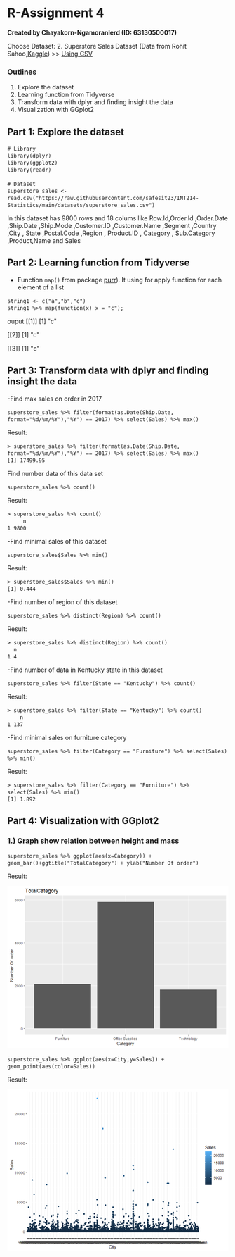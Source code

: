 # R-Assignment 4

**Created by Chayakorn-Ngamoranlerd (ID: 63130500017)**

Choose Dataset:
2. Superstore Sales Dataset (Data from Rohit Sahoo,[Kaggle](https://www.kaggle.com/rohitsahoo/sales-forecasting)) >> [Using CSV](https://raw.githubusercontent.com/safesit23/INT214-Statistics/main/datasets/superstore_sales.csv)


### Outlines
1. Explore the dataset
2. Learning function from Tidyverse
3. Transform data with dplyr and finding insight the data
4. Visualization with GGplot2

## Part 1: Explore the dataset

```
# Library
library(dplyr)
library(ggplot2)
library(readr)

# Dataset
superstore_sales <- read.csv("https://raw.githubusercontent.com/safesit23/INT214-Statistics/main/datasets/superstore_sales.csv")
```

In this dataset has 9800 rows and 18 colums like Row.Id,Order.Id ,Order.Date ,Ship.Date ,Ship.Mode ,Customer.ID ,Customer.Name ,Segment ,Country ,City , State ,Postal.Code ,Region , Product.ID , Category , Sub.Category ,Product,Name and Sales



## Part 2: Learning function from Tidyverse

- Function `map()` from package [purr](https://purrr.tidyverse.org/reference/map.html)). It using for apply function for each element of a list

```
string1 <- c("a","b","c")
string1 %>% map(function(x) x = "c");
```
ouput
[[1]]
[1] "c"

[[2]]
[1] "c"

[[3]]
[1] "c"

## Part 3: Transform data with dplyr and finding insight the data

-Find max sales on order in 2017

```
superstore_sales %>% filter(format(as.Date(Ship.Date, format="%d/%m/%Y"),"%Y") == 2017) %>% select(Sales) %>% max()
```

Result:

```
> superstore_sales %>% filter(format(as.Date(Ship.Date, format="%d/%m/%Y"),"%Y") == 2017) %>% select(Sales) %>% max()
[1] 17499.95
```
Find number data of this data set

```
superstore_sales %>% count()
```

Result:

```
> superstore_sales %>% count()
     n
1 9800
```

-Find minimal sales of this dataset

```
superstore_sales$Sales %>% min()
```

Result:

```
> superstore_sales$Sales %>% min()
[1] 0.444
```

-Find number of region of this dataset

```
superstore_sales %>% distinct(Region) %>% count()
```

Result:

```
> superstore_sales %>% distinct(Region) %>% count()
  n
1 4
```
-Find number of data in Kentucky state in this dataset

```
superstore_sales %>% filter(State == "Kentucky") %>% count()
```

Result:

```
> superstore_sales %>% filter(State == "Kentucky") %>% count()
    n
1 137
```
-Find minimal sales on furniture category

```
superstore_sales %>% filter(Category == "Furniture") %>% select(Sales) %>% min()
```

Result:

```
> superstore_sales %>% filter(Category == "Furniture") %>% select(Sales) %>% min()
[1] 1.892
```
## Part 4: Visualization with GGplot2
### 1.) Graph show relation between height and mass
```
superstore_sales %>% ggplot(aes(x=Category)) + geom_bar()+ggtitle("TotalCategory") + ylab("Number Of order")
```
Result:

![TotalCategory](plot1.png)

````
superstore_sales %>% ggplot(aes(x=City,y=Sales)) + geom_point(aes(color=Sales))
````
Result:

![CitySales](plot2.png)